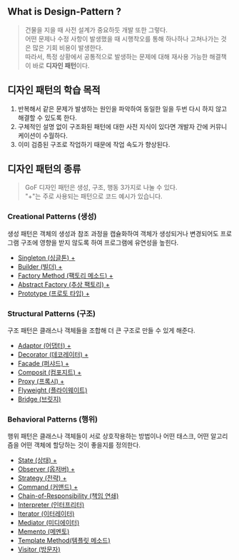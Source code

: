 ## What is Design-Pattern ?
> 건물을 지을 때 사전 설계가 중요하듯 개발 또한 그렇다.<br>
> 어떤 문제나 수정 사항이 발생했을 때 시행착오를 통해 하나하나 고쳐나가는 것은 많은 기회 비용이 발생한다. <br>
> 따라서, 특정 상황에서 공통적으로 발생하는 문제에 대해 재사용 가능한 해결책이 바로 **디자인 패턴**이다.

## 디자인 패턴의 학습 목적
1. 반복해서 같은 문제가 발생하는 원인을 파악하여 동일한 일을 두번 다시 하지 않고 해결할 수 있도록 한다.
2. 구체적인 설명 없이 구조화된 패턴에 대한 사전 지식이 있다면 개발자 간에 커뮤니케이션이 수월하다.
3. 이미 검증된 구조로 작업하기 때문에 작업 속도가 향상된다.

## 디자인 패턴의 종류
> GoF 디자인 패턴은 생성, 구조, 행동 3가지로 나눌 수 있다. <br>
> "+"는 주로 사용되는 패턴으로 코드 예시가 있습니다.
### Creational Patterns (생성)
생성 패턴은 객체의 생성과 참조 과정을 캡슐화하여 객체가 생성되거나 변경되어도 프로그램 구조에 영향을 받지 않도록 하여 프로그램에 유연성을 높힌다.
- [Singleton (싱글톤) +]()
- [Builder (빌더) +]()
- [Factory Method (팩토리 메소드) +]()
- [Abstract Factory (추상 팩토리) +]()
- [Prototype (프로토 타입) +]()

### Structural Patterns (구조)
구조 패턴은 클래스나 객체들을 조합해 더 큰 구조로 만들 수 있게 해준다.
- [Adaptor (어댑터) +]()
- [Decorator (데코레이터) +]()
- [Facade (퍼샤드) +]()
- [Composit (컴포지트) +]()
- [Proxy (프록시) +]()
- [Flyweight (플라이웨이트)]()
- [Bridge (브릿지)]()

### Behavioral Patterns (행위)
행위 패턴은 클래스나 객체들이 서로 상호작용하는 방법이나 어떤 태스크, 어떤 알고리즘을 어떤 객체에 할당하는 것이 좋을지를 정의한다.
- [State (상태) +]()
- [Observer (옵저버) +]()
- [Strategy (전략) +]()
- [Command (커맨드) +]()
- [Chain-of-Responsibility (책임 연쇄)]()
- [Interpreter (인터프리터)]()
- [Iterator (이터레이터)]()
- [Mediator (미디에이터)]()
- [Memento (메멘토)]()
- [Template Method(템플릿 메소드)]()
- [Visitor (방문자)]()
